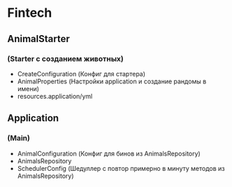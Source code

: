 # Fintech
## AnimalStarter 
### (Starter c созданием животных)
- CreateConfiguration 
(Конфиг для стартера)
- AnimalProperties
(Настройки application и создание рандомы в имени)
- resources.application/yml
## Application
### (Main)
- AnimalConfiguration
(Конфиг для бинов из AnimalsRepository)
- AnimalsRepository
- SchedulerConfig
(Шедуллер с повтор примерно в минуту методов из AnimalsRepository)


